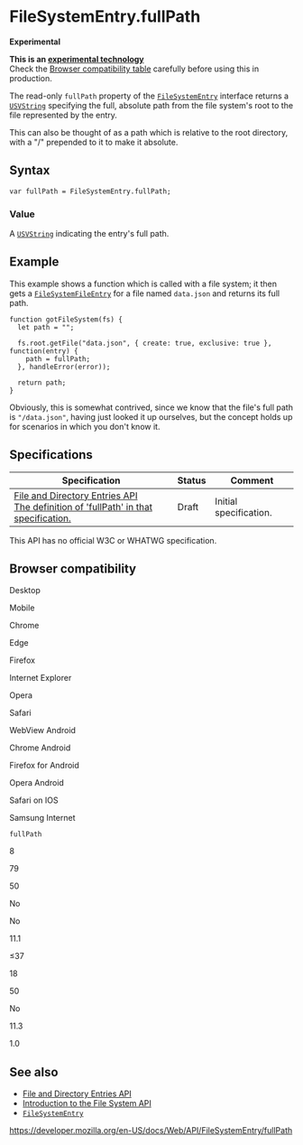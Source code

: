 # FileSystemEntry.fullPath

**Experimental**

**This is an [experimental technology](https://developer.mozilla.org/en-US/docs/MDN/Guidelines/Conventions_definitions#experimental)**  
Check the [Browser compatibility table](#browser_compatibility) carefully before using this in production.

The read-only `fullPath` property of the [`FileSystemEntry`](../filesystementry) interface returns a [`USVString`](../usvstring) specifying the full, absolute path from the file system's root to the file represented by the entry.

This can also be thought of as a path which is relative to the root directory, with a "/" prepended to it to make it absolute.

## Syntax

    var fullPath = FileSystemEntry.fullPath;

### Value

A [`USVString`](../usvstring) indicating the entry's full path.

## Example

This example shows a function which is called with a file system; it then gets a [`FileSystemFileEntry`](../filesystemfileentry) for a file named `data.json` and returns its full path.

    function gotFileSystem(fs) {
      let path = "";

      fs.root.getFile("data.json", { create: true, exclusive: true }, function(entry) {
        path = fullPath;
      }, handleError(error));

      return path;
    }

Obviously, this is somewhat contrived, since we know that the file's full path is `"/data.json"`, having just looked it up ourselves, but the concept holds up for scenarios in which you don't know it.

## Specifications

<table><thead><tr class="header"><th>Specification</th><th>Status</th><th>Comment</th></tr></thead><tbody><tr class="odd"><td><a href="https://wicg.github.io/entries-api/#dom-filesystementry-fullpath">File and Directory Entries API<br />
<span class="small">The definition of 'fullPath' in that specification.</span></a></td><td><span class="spec-draft">Draft</span></td><td>Initial specification.</td></tr></tbody></table>

This API has no official W3C or WHATWG specification.

## Browser compatibility

Desktop

Mobile

Chrome

Edge

Firefox

Internet Explorer

Opera

Safari

WebView Android

Chrome Android

Firefox for Android

Opera Android

Safari on IOS

Samsung Internet

`fullPath`

8

79

50

No

No

11.1

≤37

18

50

No

11.3

1.0

## See also

- [File and Directory Entries API](../file_and_directory_entries_api)
- [Introduction to the File System API](../file_and_directory_entries_api/introduction)
- [`FileSystemEntry`](../filesystementry)

<a href="https://developer.mozilla.org/en-US/docs/Web/API/FileSystemEntry/fullPath" class="_attribution-link">https://developer.mozilla.org/en-US/docs/Web/API/FileSystemEntry/fullPath</a>
